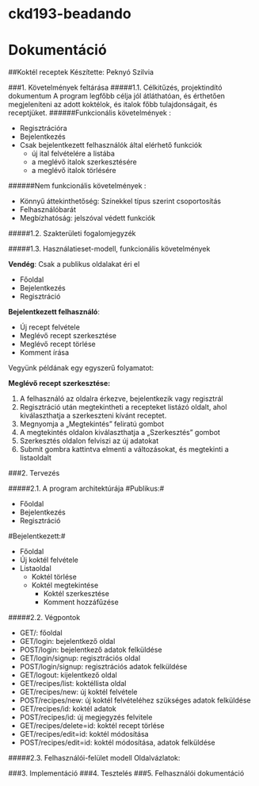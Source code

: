 # ckd193-beadando
# Dokumentáció
##Koktél receptek
Készítette: Peknyó Szilvia

###1.	Követelmények feltárása
#####1.1.	Célkitűzés, projektindító dokumentum
A program legfőbb célja jól átláthatóan, és érthetően megjeleníteni az adott koktélok, és italok főbb tulajdonságait, és receptjüket. 
######Funkcionális követelmények :
* Regisztrációra
* Bejelentkezés
* Csak bejelentkezett felhasználók által elérhető funkciók
  - új ital felvételére a listába
  - a meglévő italok szerkesztésére
  - a meglévő italok törlésére

######Nem funkcionális követelmények :
*	Könnyű áttekinthetőség: Színekkel típus szerint csoportosítás
*	Felhasználóbarát
*	Megbízhatóság: jelszóval védett funkciók

#####1.2.	Szakterületi fogalomjegyzék

#####1.3.	Használatieset-modell, funkcionális követelmények

**Vendég**: Csak a publikus oldalakat éri el

*	Főoldal
*	Bejelentkezés
*	Regisztráció

**Bejelentkezett felhasználó**: 

*	Új recept felvétele
*	Meglévő recept szerkesztése
*	Meglévő recept törlése
*	Komment írása

Vegyünk példának egy egyszerű folyamatot:

**Meglévő recept szerkesztése:**

1.	A felhasználó az oldalra érkezve, bejelentkezik vagy regisztrál
2.	Regisztráció után megtekintheti a recepteket listázó oldalt, ahol kiválaszthatja a szerkeszteni kívánt receptet.
3.	Megnyomja a „Megtekintés” feliratú gombot
4.	A megtekintés oldalon kiválaszthatja a „Szerkesztés” gombot
5.	Szerkesztés oldalon felviszi az új adatokat
6.	Submit gombra kattintva elmenti a változásokat, és megtekinti a listaoldalt



###2.	Tervezés

#####2.1.	A program architektúrája
#Publikus:#
* Főoldal
* Bejelentkezés
* Regisztráció

#Bejelentkezett:#
* Főoldal
* Új koktél felvétele
* Listaoldal
  * Koktél törlése 
  * Koktél megtekintése
    * Koktél szerkesztése 
    * Komment hozzáfűzése

#####2.2. Végpontok

* GET/: főoldal
* GET/login: bejelentkező oldal
* POST/login: bejelentkező adatok felküldése
* GET/login/signup: regisztrációs oldal
* POST/login/signup: regisztrációs adatok felküldése
* GET/logout: kijelentkező oldal
* GET/recipes/list: koktéllista oldal
* GET/recipes/new: új koktél felvétele
* POST/recipes/new: új koktél felvételéhez szükséges adatok felküldése
* GET/recipes/id: koktél adatok
* POST/recipes/id: új megjegyzés felvitele
* GET/recipes/delete=id: koktél recept törlése
* GET/recipes/edit=id: koktél módosítása
* POST/recipes/edit=id: koktél módosítása, adatok felküldése

#####2.3. Felhasználói-felület modell
Oldalvázlatok:
 
###3.	Implementáció
###4.	Tesztelés
###5.	Felhasználói dokumentáció
